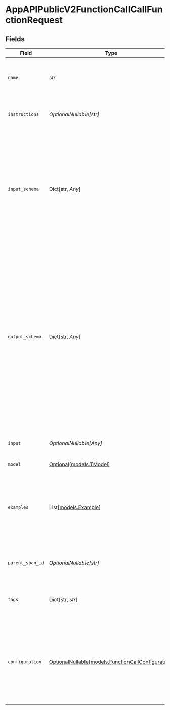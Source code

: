 # AppAPIPublicV2FunctionCallCallFunctionRequest


## Fields

| Field                                                                                                                                                                                                                                                                                                                                                                                                                                                                                                                                                                                                                                                                                                | Type                                                                                                                                                                                                                                                                                                                                                                                                                                                                                                                                                                                                                                                                                                 | Required                                                                                                                                                                                                                                                                                                                                                                                                                                                                                                                                                                                                                                                                                             | Description                                                                                                                                                                                                                                                                                                                                                                                                                                                                                                                                                                                                                                                                                          | Example                                                                                                                                                                                                                                                                                                                                                                                                                                                                                                                                                                                                                                                                                              |
| ---------------------------------------------------------------------------------------------------------------------------------------------------------------------------------------------------------------------------------------------------------------------------------------------------------------------------------------------------------------------------------------------------------------------------------------------------------------------------------------------------------------------------------------------------------------------------------------------------------------------------------------------------------------------------------------------------- | ---------------------------------------------------------------------------------------------------------------------------------------------------------------------------------------------------------------------------------------------------------------------------------------------------------------------------------------------------------------------------------------------------------------------------------------------------------------------------------------------------------------------------------------------------------------------------------------------------------------------------------------------------------------------------------------------------- | ---------------------------------------------------------------------------------------------------------------------------------------------------------------------------------------------------------------------------------------------------------------------------------------------------------------------------------------------------------------------------------------------------------------------------------------------------------------------------------------------------------------------------------------------------------------------------------------------------------------------------------------------------------------------------------------------------- | ---------------------------------------------------------------------------------------------------------------------------------------------------------------------------------------------------------------------------------------------------------------------------------------------------------------------------------------------------------------------------------------------------------------------------------------------------------------------------------------------------------------------------------------------------------------------------------------------------------------------------------------------------------------------------------------------------- | ---------------------------------------------------------------------------------------------------------------------------------------------------------------------------------------------------------------------------------------------------------------------------------------------------------------------------------------------------------------------------------------------------------------------------------------------------------------------------------------------------------------------------------------------------------------------------------------------------------------------------------------------------------------------------------------------------- |
| `name`                                                                                                                                                                                                                                                                                                                                                                                                                                                                                                                                                                                                                                                                                               | *str*                                                                                                                                                                                                                                                                                                                                                                                                                                                                                                                                                                                                                                                                                                | :heavy_check_mark:                                                                                                                                                                                                                                                                                                                                                                                                                                                                                                                                                                                                                                                                                   | Provide a unique name of the task. A function with this name will be created in the project. Functions configuration is overridden by the request parameters.                                                                                                                                                                                                                                                                                                                                                                                                                                                                                                                                        | add_numbers                                                                                                                                                                                                                                                                                                                                                                                                                                                                                                                                                                                                                                                                                          |
| `instructions`                                                                                                                                                                                                                                                                                                                                                                                                                                                                                                                                                                                                                                                                                       | *OptionalNullable[str]*                                                                                                                                                                                                                                                                                                                                                                                                                                                                                                                                                                                                                                                                              | :heavy_minus_sign:                                                                                                                                                                                                                                                                                                                                                                                                                                                                                                                                                                                                                                                                                   | Optionally provide an instruction for the model to complete the task. Recommended to be concise and to the point                                                                                                                                                                                                                                                                                                                                                                                                                                                                                                                                                                                     | Calculate the sum of two numbers                                                                                                                                                                                                                                                                                                                                                                                                                                                                                                                                                                                                                                                                     |
| `input_schema`                                                                                                                                                                                                                                                                                                                                                                                                                                                                                                                                                                                                                                                                                       | Dict[str, *Any*]                                                                                                                                                                                                                                                                                                                                                                                                                                                                                                                                                                                                                                                                                     | :heavy_minus_sign:                                                                                                                                                                                                                                                                                                                                                                                                                                                                                                                                                                                                                                                                                   | Optionally provide an input schema for the task. Can preferably include field descriptions to allow the model to reason about the input variables. Schema is validated against the input data and issues an error if it does not match. With the Opper SDKs you can define these schemas through libraries like Pydantic and Zod. For schemas with definitions, prefer using '$defs' and '#/$defs/...' references.                                                                                                                                                                                                                                                                                   | {<br/>"properties": {<br/>"x": {<br/>"title": "X",<br/>"type": "integer"<br/>},<br/>"y": {<br/>"title": "Y",<br/>"type": "integer"<br/>}<br/>},<br/>"required": [<br/>"x",<br/>"y"<br/>],<br/>"title": "OpperInputExample",<br/>"type": "object"<br/>}                                                                                                                                                                                                                                                                                                                                                                                                                                               |
| `output_schema`                                                                                                                                                                                                                                                                                                                                                                                                                                                                                                                                                                                                                                                                                      | Dict[str, *Any*]                                                                                                                                                                                                                                                                                                                                                                                                                                                                                                                                                                                                                                                                                     | :heavy_minus_sign:                                                                                                                                                                                                                                                                                                                                                                                                                                                                                                                                                                                                                                                                                   | Optionally provide an output schema for the task. Response is guaranteed to match the schema or throw an error. Can preferably include field descriptions to allow the model to reason about the output variables. With the Opper SDKs you can define these schemas through libraries like Pydantic and Zod. For schemas with definitions, prefer using '$defs' and '#/$defs/...' references. <br/><br/>**Streaming with output_schema:** When used with streaming endpoints, enables precise field tracking via json_path. Each streaming chunk includes the exact schema field being populated (e.g., 'response.people[0].name'), allowing real-time UI updates by routing content to specific components. | {<br/>"properties": {<br/>"sum": {<br/>"title": "Sum",<br/>"type": "integer"<br/>}<br/>},<br/>"required": [<br/>"sum"<br/>],<br/>"title": "OpperOutputExample",<br/>"type": "object"<br/>}                                                                                                                                                                                                                                                                                                                                                                                                                                                                                                           |
| `input`                                                                                                                                                                                                                                                                                                                                                                                                                                                                                                                                                                                                                                                                                              | *OptionalNullable[Any]*                                                                                                                                                                                                                                                                                                                                                                                                                                                                                                                                                                                                                                                                              | :heavy_minus_sign:                                                                                                                                                                                                                                                                                                                                                                                                                                                                                                                                                                                                                                                                                   | Optionally provide input data as context to complete the task. Could be a text, image, audio or a combination of these.                                                                                                                                                                                                                                                                                                                                                                                                                                                                                                                                                                              | {<br/>"x": 4,<br/>"y": 5<br/>}                                                                                                                                                                                                                                                                                                                                                                                                                                                                                                                                                                                                                                                                       |
| `model`                                                                                                                                                                                                                                                                                                                                                                                                                                                                                                                                                                                                                                                                                              | [Optional[models.TModel]](../models/tmodel.md)                                                                                                                                                                                                                                                                                                                                                                                                                                                                                                                                                                                                                                                       | :heavy_minus_sign:                                                                                                                                                                                                                                                                                                                                                                                                                                                                                                                                                                                                                                                                                   | N/A                                                                                                                                                                                                                                                                                                                                                                                                                                                                                                                                                                                                                                                                                                  |                                                                                                                                                                                                                                                                                                                                                                                                                                                                                                                                                                                                                                                                                                      |
| `examples`                                                                                                                                                                                                                                                                                                                                                                                                                                                                                                                                                                                                                                                                                           | List[[models.Example](../models/example.md)]                                                                                                                                                                                                                                                                                                                                                                                                                                                                                                                                                                                                                                                         | :heavy_minus_sign:                                                                                                                                                                                                                                                                                                                                                                                                                                                                                                                                                                                                                                                                                   | Optionally provide examples of successful task completions. Will be added to the prompt to help the model understand the task from examples.                                                                                                                                                                                                                                                                                                                                                                                                                                                                                                                                                         | [<br/>{<br/>"comment": "Adds two numbers",<br/>"input": {<br/>"x": 1,<br/>"y": 3<br/>},<br/>"output": {<br/>"sum": 4<br/>}<br/>}<br/>]                                                                                                                                                                                                                                                                                                                                                                                                                                                                                                                                                               |
| `parent_span_id`                                                                                                                                                                                                                                                                                                                                                                                                                                                                                                                                                                                                                                                                                     | *OptionalNullable[str]*                                                                                                                                                                                                                                                                                                                                                                                                                                                                                                                                                                                                                                                                              | :heavy_minus_sign:                                                                                                                                                                                                                                                                                                                                                                                                                                                                                                                                                                                                                                                                                   | Optionally provide the parent span ID to add to the call event. This will automatically tie the call to a parent span in the UI.                                                                                                                                                                                                                                                                                                                                                                                                                                                                                                                                                                     | 123e4567-e89b-12d3-a456-426614174000                                                                                                                                                                                                                                                                                                                                                                                                                                                                                                                                                                                                                                                                 |
| `tags`                                                                                                                                                                                                                                                                                                                                                                                                                                                                                                                                                                                                                                                                                               | Dict[str, *str*]                                                                                                                                                                                                                                                                                                                                                                                                                                                                                                                                                                                                                                                                                     | :heavy_minus_sign:                                                                                                                                                                                                                                                                                                                                                                                                                                                                                                                                                                                                                                                                                   | Optionally provide a list of tags to add to the call event. Useful for being able to understand aggregate analytics on some dimension.                                                                                                                                                                                                                                                                                                                                                                                                                                                                                                                                                               | {<br/>"project": "project_456",<br/>"user": "company_123"<br/>}                                                                                                                                                                                                                                                                                                                                                                                                                                                                                                                                                                                                                                      |
| `configuration`                                                                                                                                                                                                                                                                                                                                                                                                                                                                                                                                                                                                                                                                                      | [OptionalNullable[models.FunctionCallConfiguration]](../models/functioncallconfiguration.md)                                                                                                                                                                                                                                                                                                                                                                                                                                                                                                                                                                                                         | :heavy_minus_sign:                                                                                                                                                                                                                                                                                                                                                                                                                                                                                                                                                                                                                                                                                   | Optional configuration for the function.Configuration is a dictionary of key-value pairs that can be used to override the default configuration for the function.                                                                                                                                                                                                                                                                                                                                                                                                                                                                                                                                    | {<br/>"beta.evaluation": {<br/>"enabled": true,<br/>"scorers": "base"<br/>},<br/>"beta.evaluation.enabled": true,<br/>"beta.invocation.input_validation.enabled": false,<br/>"beta.invocation.xml_mode.enabled": false,<br/>"invocation.cache.ttl": 0,<br/>"invocation.few_shot.count": 0,<br/>"invocation.structured_generation.max_attempts": 5<br/>}                                                                                                                                                                                                                                                                                                                                              |